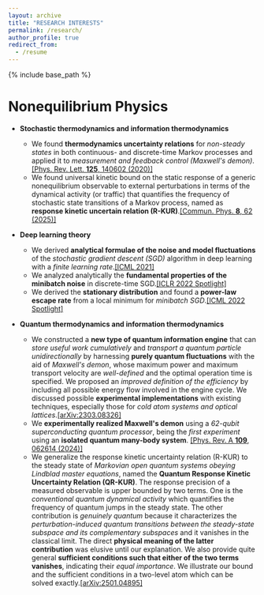 ```yaml
---
layout: archive
title: "RESEARCH INTERESTS"
permalink: /research/
author_profile: true
redirect_from:
  - /resume
---
```


{% include base_path %}

# **Nonequilibrium Physics**

* **Stochastic thermodynamics and information thermodynamics**
  * We found **thermodynamics uncertainty relations** for *non-steady states* in both continuous- and discrete-time Markov processes and applied it to *measurement and feedback control (Maxwell's demon)*.[[Phys. Rev. Lett. **125**, 140602 (2020)]](https://journals.aps.org/prl/abstract/10.1103/PhysRevLett.125.140602)
  * We found universal kinetic bound on the static response of a generic nonequilibrium observable to external perturbations in terms of the dynamical activity (or traffic) that quantifies the frequency of stochastic state transitions of a Markov process, named as **response kinetic uncertain relation (R-KUR)**.[[Commun. Phys. **8**, 62 (2025)]](https://www.nature.com/articles/s42005-025-01982-w)

* **Deep learning theory**
  * We derived **analytical formulae of the noise and model fluctuations** of the *stochastic gradient descent (SGD)* algorithm in deep learning with a *finite learning rate*.[[ICML 2021]](http://proceedings.mlr.press/v139/liu21ad.html)
  * We analyzed analytically the **fundamental properties of the minibatch noise** in discrete-time SGD.[[ICLR 2022 Spotlight]](https://openreview.net/forum?id=uorVGbWV5sw)
  * We derived the **stationary distribution** and found a **power-law escape rate** from a local minimum for *minibatch SGD*.[[ICML 2022 Spotlight]](https://proceedings.mlr.press/v162/mori22a.html)

* **Quantum thermodynamics and information thermodynamics**
  * We constructed a **new type of quantum information engine** that can *store useful work cumulatively* and *transport a quantum particle unidirectionally* by harnessing **purely quantum fluctuations** with the aid of *Maxwell's demon*, whose maximum power and maximum transport velocity are *well-defined* and the optimal operation time is specified. We proposed an *improved definition of the efficiency* by including all possible energy flow involved in the engine cycle. We discussed possible **experimental implementations** with existing techniques, especially those for *cold atom systems and optical lattices*.[[arXiv:2303.08326]](https://arxiv.org/abs/2303.08326)
  * We **experimentally realized Maxwell's demon** using a *62-qubit superconducting quantum processor*, being the *first experiment* using an **isolated quantum many-body system**. [[Phys. Rev. A **109**, 062614 (2024)]](https://journals.aps.org/pra/abstract/10.1103/PhysRevA.109.062614)
  * We generalize the response kinetic uncertainty relation (R-KUR) to the steady state of *Markovian open quantum systems obeying Lindblad master equations*, named the **Quantum Response Kinetic Uncertainty Relation (QR-KUR)**. The response precision of a measured observable is upper bounded by two terms. One is the *conventional quantum dynamical activity* which quantifies the frequency of quantum jumps in the steady state. The other contribution is *genuinely quantum* because it characterizes the *perturbation-induced quantum transitions between the steady-state subspace and its complementary subspaces* and it vanishes in the classical limit. The direct **physical meaning of the latter contribution** was elusive until our explanation. We also provide quite general **sufficient conditions such that either of the two terms vanishes**, indicating their *equal importance*. We illustrate our bound and the sufficient conditions in a two-level atom which can be solved exactly.[[arXiv:2501.04895]](https://arxiv.org/abs/2501.04895)
